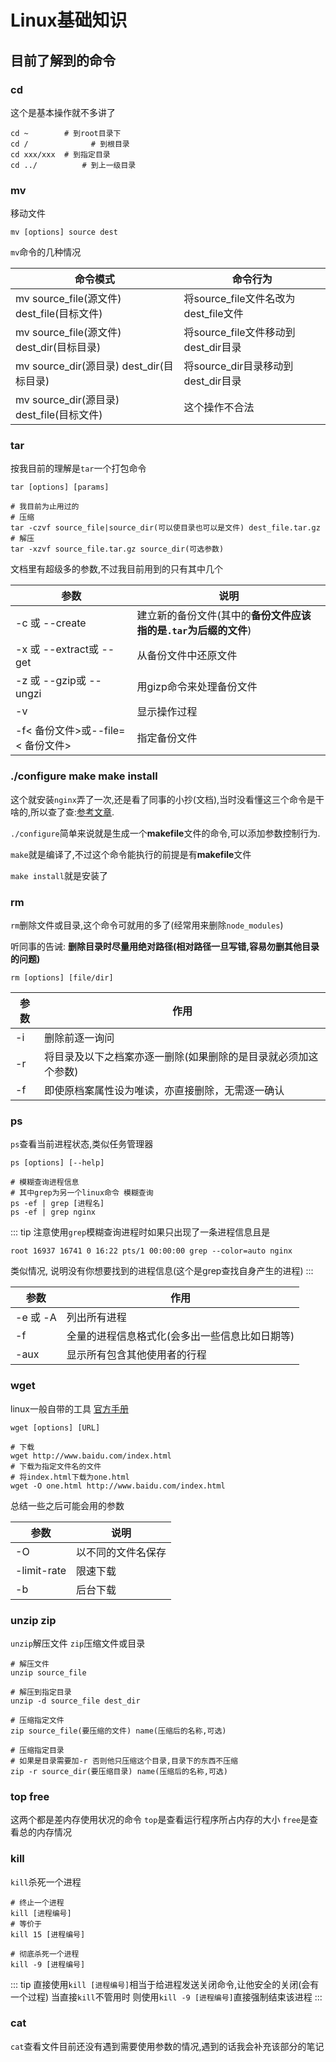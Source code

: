 # Linux基础知识

## 目前了解到的命令

### cd

这个是基本操作就不多讲了
```shell
cd ~        # 到root目录下
cd /			  # 到根目录
cd xxx/xxx  # 到指定目录
cd ../			# 到上一级目录
```

### mv

移动文件
```shell
mv [options] source dest
```

`mv`命令的几种情况

| 命令模式                                   | 命令行为                             |
| ------------------------------------------ | ------------------------------------ |
| mv source_file(源文件) dest_file(目标文件) | 将source_file文件名改为dest_file文件 |
| mv source_file(源文件) dest_dir(目标目录)  | 将source_file文件移动到dest_dir目录  |
| mv source_dir(源目录) dest_dir(目标目录)   | 将source_dir目录移动到dest_dir目录   |
| mv source_dir(源目录) dest_file(目标文件)  | 这个操作不合法                       |

### tar

按我目前的理解是`tar`一个打包命令

```shell
tar [options] [params]

# 我目前为止用过的
# 压缩
tar -czvf source_file|source_dir(可以使目录也可以是文件) dest_file.tar.gz
# 解压
tar -xzvf source_file.tar.gz source_dir(可选参数)

```
文档里有超级多的参数,不过我目前用到的只有其中几个

| 参数                              | 说明                                                         |
| --------------------------------- | ------------------------------------------------------------ |
| -c 或 --create                    | 建立新的备份文件(其中的**备份文件应该指的是`.tar`为后缀的文件**) |
| -x 或 --extract或 --get           | 从备份文件中还原文件                                         |
| -z 或 --gzip或 --ungzi            | 用gizp命令来处理备份文件                                     |
| -v                                | 显示操作过程                                                 |
| -f< 备份文件>或--file=< 备份文件> | 指定备份文件                                                 |

### ./configure make make install

这个就安装`nginx`弄了一次,还是看了同事的小抄(文档),当时没看懂这三个命令是干啥的,所以查了查:[参考文章](https://www.cnblogs.com/tinywan/p/7230039.html).

`./configure`简单来说就是生成一个**makefile**文件的命令,可以添加参数控制行为.

`make`就是编译了,不过这个命令能执行的前提是有**makefile**文件

`make install`就是安装了

### rm

`rm`删除文件或目录,这个命令可就用的多了(经常用来删除`node_modules`)

听同事的告诫: **删除目录时尽量用绝对路径(相对路径一旦写错,容易勿删其他目录的问题)**

```shell
rm [options] [file/dir]
```

| 参数 | 作用                                                         |
| ---- | ------------------------------------------------------------ |
| -i   | 删除前逐一询问                                               |
| -r   | 将目录及以下之档案亦逐一删除(如果删除的是目录就必须加这个参数) |
| -f   | 即使原档案属性设为唯读，亦直接删除，无需逐一确认             |

### ps

`ps`查看当前进程状态,类似任务管理器

```shell
ps [options] [--help]

# 模糊查询进程信息
# 其中grep为另一个linux命令 模糊查询
ps -ef | grep [进程名]
ps -ef | grep nginx
```

::: tip 
注意使用`grep`模糊查询进程时如果只出现了一条进程信息且是

`root 16937 16741 0 16:22 pts/1 00:00:00 grep --color=auto nginx`

类似情况, 说明没有你想要找到的进程信息(这个是grep查找自身产生的进程)
:::

| 参数     | 作用                                           |
| -------- | ---------------------------------------------- |
| -e 或 -A | 列出所有进程                                   |
| -f       | 全量的进程信息格式化(会多出一些信息比如日期等) |
| -aux     | 显示所有包含其他使用者的行程                   |

### wget

linux一般自带的工具 [官方手册](https://www.gnu.org/software/wget/manual/wget.html)

```shell
wget [options] [URL]

# 下载
wget http://www.baidu.com/index.html
# 下载为指定文件名的文件
# 将index.html下载为one.html
wget -O one.html http://www.baidu.com/index.html
```

总结一些之后可能会用的参数

| 参数        | 说明               |
| ----------- | ------------------ |
| -O          | 以不同的文件名保存 |
| -limit-rate | 限速下载           |
| -b          | 后台下载           |

### unzip zip
`unzip`解压文件
`zip`压缩文件或目录

```shell
# 解压文件
unzip source_file

# 解压到指定目录
unzip -d source_file dest_dir

# 压缩指定文件
zip source_file(要压缩的文件) name(压缩后的名称,可选)

# 压缩指定目录
# 如果是目录需要加-r 否则他只压缩这个目录,目录下的东西不压缩
zip -r source_dir(要压缩目录) name(压缩后的名称,可选)
```

### top free
这两个都是差内存使用状况的命令
`top`是查看运行程序所占内存的大小
`free`是查看总的内存情况

### kill
`kill`杀死一个进程
```shell
# 终止一个进程
kill [进程编号]
# 等价于
kill 15 [进程编号]

# 彻底杀死一个进程
kill -9 [进程编号]
```
::: tip
直接使用`kill [进程编号]`相当于给进程发送关闭命令,让他安全的关闭(会有一个过程)
当直接`kill`不管用时
则使用`kill -9 [进程编号]`直接强制结束该进程
:::

### cat
`cat`查看文件目前还没有遇到需要使用参数的情况,遇到的话我会补充该部分的笔记